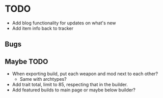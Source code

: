 # TODO

- Add blog functionality for updates on what's new
- Add item info back to tracker

## Bugs

## Maybe TODO

- When exporting build, put each weapon and mod next to each other?
  - Same with archtypes?
- Add trait total, limit to 85, respecting that in the builder.
- Add featured builds to main page or maybe below builder?
